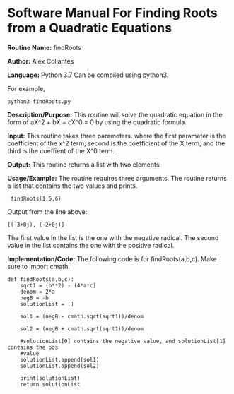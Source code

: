 # Software Manual For Finding Roots from a Quadratic Equations

**Routine Name:** findRoots
 
**Author:** Alex Collantes
 
**Language:** Python 3.7 Can be compiled using python3.

For example,

`python3 findRoots.py`

**Description/Purpose:** This routine will solve the quadratic equation in the form of aX^2 + bX + cX^0 = 0 by using the quadratic formula.

**Input:** This routine takes three parameters. where the first parameter is the coefficient of the x^2 term, second is the coefficient of the X term, and the third is the coeffient of the X^0 term.

**Output:** This routine returns a list with two elements.

**Usage/Example:** The routine requires three arguments. The routine returns a list that contains the two values and prints.
```
 findRoots(1,5,6)
 ```
Output from the line above:

`[(-3+0j), (-2+0j)]`

The first value in the list is the one with the negative radical. The second value in the list contains the one with the positive radical.

**Implementation/Code:** The following code is for findRoots(a,b,c). Make sure to import cmath.

```
def findRoots(a,b,c):
    sqrt1 = (b**2) - (4*a*c)
    denom = 2*a
    negB = -b
    solutionList = []

    sol1 = (negB - cmath.sqrt(sqrt1))/denom

    sol2 = (negB + cmath.sqrt(sqrt1))/denom

    #solutionList[0] contains the negative value, and solutionList[1] contains the pos
    #value
    solutionList.append(sol1)
    solutionList.append(sol2)

    print(solutionList)
    return solutionList
```
